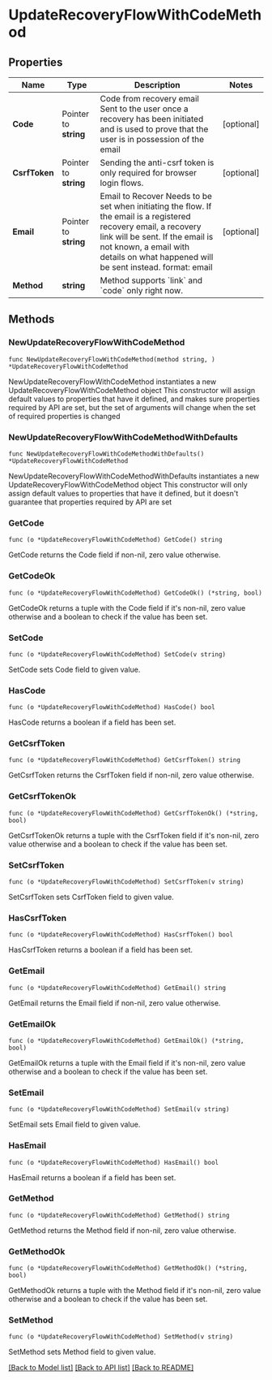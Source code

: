 # UpdateRecoveryFlowWithCodeMethod

## Properties

Name | Type | Description | Notes
------------ | ------------- | ------------- | -------------
**Code** | Pointer to **string** | Code from recovery email  Sent to the user once a recovery has been initiated and is used to prove that the user is in possession of the email | [optional] 
**CsrfToken** | Pointer to **string** | Sending the anti-csrf token is only required for browser login flows. | [optional] 
**Email** | Pointer to **string** | Email to Recover  Needs to be set when initiating the flow. If the email is a registered recovery email, a recovery link will be sent. If the email is not known, a email with details on what happened will be sent instead.  format: email | [optional] 
**Method** | **string** | Method supports &#x60;link&#x60; and &#x60;code&#x60; only right now. | 

## Methods

### NewUpdateRecoveryFlowWithCodeMethod

`func NewUpdateRecoveryFlowWithCodeMethod(method string, ) *UpdateRecoveryFlowWithCodeMethod`

NewUpdateRecoveryFlowWithCodeMethod instantiates a new UpdateRecoveryFlowWithCodeMethod object
This constructor will assign default values to properties that have it defined,
and makes sure properties required by API are set, but the set of arguments
will change when the set of required properties is changed

### NewUpdateRecoveryFlowWithCodeMethodWithDefaults

`func NewUpdateRecoveryFlowWithCodeMethodWithDefaults() *UpdateRecoveryFlowWithCodeMethod`

NewUpdateRecoveryFlowWithCodeMethodWithDefaults instantiates a new UpdateRecoveryFlowWithCodeMethod object
This constructor will only assign default values to properties that have it defined,
but it doesn't guarantee that properties required by API are set

### GetCode

`func (o *UpdateRecoveryFlowWithCodeMethod) GetCode() string`

GetCode returns the Code field if non-nil, zero value otherwise.

### GetCodeOk

`func (o *UpdateRecoveryFlowWithCodeMethod) GetCodeOk() (*string, bool)`

GetCodeOk returns a tuple with the Code field if it's non-nil, zero value otherwise
and a boolean to check if the value has been set.

### SetCode

`func (o *UpdateRecoveryFlowWithCodeMethod) SetCode(v string)`

SetCode sets Code field to given value.

### HasCode

`func (o *UpdateRecoveryFlowWithCodeMethod) HasCode() bool`

HasCode returns a boolean if a field has been set.

### GetCsrfToken

`func (o *UpdateRecoveryFlowWithCodeMethod) GetCsrfToken() string`

GetCsrfToken returns the CsrfToken field if non-nil, zero value otherwise.

### GetCsrfTokenOk

`func (o *UpdateRecoveryFlowWithCodeMethod) GetCsrfTokenOk() (*string, bool)`

GetCsrfTokenOk returns a tuple with the CsrfToken field if it's non-nil, zero value otherwise
and a boolean to check if the value has been set.

### SetCsrfToken

`func (o *UpdateRecoveryFlowWithCodeMethod) SetCsrfToken(v string)`

SetCsrfToken sets CsrfToken field to given value.

### HasCsrfToken

`func (o *UpdateRecoveryFlowWithCodeMethod) HasCsrfToken() bool`

HasCsrfToken returns a boolean if a field has been set.

### GetEmail

`func (o *UpdateRecoveryFlowWithCodeMethod) GetEmail() string`

GetEmail returns the Email field if non-nil, zero value otherwise.

### GetEmailOk

`func (o *UpdateRecoveryFlowWithCodeMethod) GetEmailOk() (*string, bool)`

GetEmailOk returns a tuple with the Email field if it's non-nil, zero value otherwise
and a boolean to check if the value has been set.

### SetEmail

`func (o *UpdateRecoveryFlowWithCodeMethod) SetEmail(v string)`

SetEmail sets Email field to given value.

### HasEmail

`func (o *UpdateRecoveryFlowWithCodeMethod) HasEmail() bool`

HasEmail returns a boolean if a field has been set.

### GetMethod

`func (o *UpdateRecoveryFlowWithCodeMethod) GetMethod() string`

GetMethod returns the Method field if non-nil, zero value otherwise.

### GetMethodOk

`func (o *UpdateRecoveryFlowWithCodeMethod) GetMethodOk() (*string, bool)`

GetMethodOk returns a tuple with the Method field if it's non-nil, zero value otherwise
and a boolean to check if the value has been set.

### SetMethod

`func (o *UpdateRecoveryFlowWithCodeMethod) SetMethod(v string)`

SetMethod sets Method field to given value.



[[Back to Model list]](../README.md#documentation-for-models) [[Back to API list]](../README.md#documentation-for-api-endpoints) [[Back to README]](../README.md)


